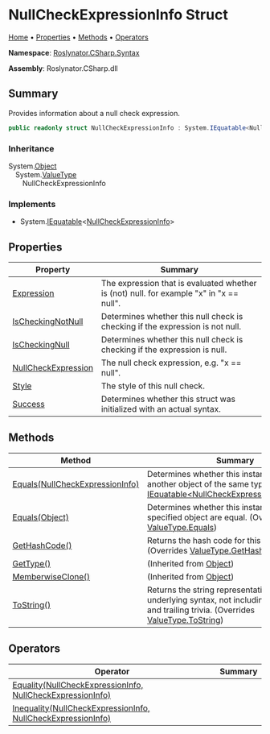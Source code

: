 <a name="_top"></a>

# NullCheckExpressionInfo Struct

[Home](../../../../README.md#_top) &#x2022; [Properties](#properties) &#x2022; [Methods](#methods) &#x2022; [Operators](#operators)

**Namespace**: [Roslynator.CSharp.Syntax](../README.md#_top)

**Assembly**: Roslynator\.CSharp\.dll

## Summary

Provides information about a null check expression\.

```csharp
public readonly struct NullCheckExpressionInfo : System.IEquatable<NullCheckExpressionInfo>
```

### Inheritance

System\.[Object](https://docs.microsoft.com/en-us/dotnet/api/system.object)  
&emsp;System\.[ValueType](https://docs.microsoft.com/en-us/dotnet/api/system.valuetype)  
&emsp;&emsp;NullCheckExpressionInfo

### Implements

* System\.[IEquatable](https://docs.microsoft.com/en-us/dotnet/api/system.iequatable-1)\<[NullCheckExpressionInfo](#_top)>

## Properties

| Property | Summary |
| -------- | ------- |
| [Expression](Expression/README.md#_top) | The expression that is evaluated whether is \(not\) null\. for example "x" in "x == null"\. |
| [IsCheckingNotNull](IsCheckingNotNull/README.md#_top) | Determines whether this null check is checking if the expression is not null\. |
| [IsCheckingNull](IsCheckingNull/README.md#_top) | Determines whether this null check is checking if the expression is null\. |
| [NullCheckExpression](NullCheckExpression/README.md#_top) | The null check expression, e\.g\. "x == null"\. |
| [Style](Style/README.md#_top) | The style of this null check\. |
| [Success](Success/README.md#_top) | Determines whether this struct was initialized with an actual syntax\. |

## Methods

| Method | Summary |
| ------ | ------- |
| [Equals(NullCheckExpressionInfo)](Equals/README.md#Roslynator_CSharp_Syntax_NullCheckExpressionInfo_Equals_Roslynator_CSharp_Syntax_NullCheckExpressionInfo_) | Determines whether this instance is equal to another object of the same type\. \(Implements [IEquatable\<NullCheckExpressionInfo>.Equals](https://docs.microsoft.com/en-us/dotnet/api/system.iequatable-1.equals)\) |
| [Equals(Object)](Equals/README.md#Roslynator_CSharp_Syntax_NullCheckExpressionInfo_Equals_System_Object_) | Determines whether this instance and a specified object are equal\. \(Overrides [ValueType.Equals](https://docs.microsoft.com/en-us/dotnet/api/system.valuetype.equals)\) |
| [GetHashCode()](GetHashCode/README.md#_top) | Returns the hash code for this instance\. \(Overrides [ValueType.GetHashCode](https://docs.microsoft.com/en-us/dotnet/api/system.valuetype.gethashcode)\) |
| [GetType()](https://docs.microsoft.com/en-us/dotnet/api/system.object.gettype) |  \(Inherited from [Object](https://docs.microsoft.com/en-us/dotnet/api/system.object)\) |
| [MemberwiseClone()](https://docs.microsoft.com/en-us/dotnet/api/system.object.memberwiseclone) |  \(Inherited from [Object](https://docs.microsoft.com/en-us/dotnet/api/system.object)\) |
| [ToString()](ToString/README.md#_top) | Returns the string representation of the underlying syntax, not including its leading and trailing trivia\. \(Overrides [ValueType.ToString](https://docs.microsoft.com/en-us/dotnet/api/system.valuetype.tostring)\) |

## Operators

| Operator | Summary |
| -------- | ------- |
| [Equality(NullCheckExpressionInfo, NullCheckExpressionInfo)](op_Equality/README.md#_top) | |
| [Inequality(NullCheckExpressionInfo, NullCheckExpressionInfo)](op_Inequality/README.md#_top) | |

